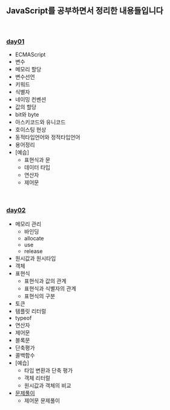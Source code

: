 ## JavaScript를 공부하면서 정리한 내용들입니다   

<br>

### [day01](https://github.com/heejung-gjt/TIL/blob/master/javascript/day01.md)
- ECMAScript   
- 변수    
- 메모리 할당 
- 변수선언   
- 키워드               
- 식별자   
- 네이밍 컨벤션  
- 값의 할당        
- bit와 byte    
- 아스키코드와 유니코드     
- 호이스팅 현상   
- 동적타입언어와 정적타입언어    
- 용어정리     
- [예습]
  - 표현식과 문
  - 데이터 타입
  - 연산자
  - 제어문

<br>

### [day02](https://github.com/heejung-gjt/TIL/blob/master/javascript/day01.md)
- 메모리 관리   
  - 바인딩    
  - allocate
  - use
  - release      
- 원시값과 원시타입    
- 객체   
- 표현식   
  - 표현식과 값의 관계
  - 표현식과 식별자의 관계          
  - 표현식의 구분             
- 토큰      
- 템플릿 리터럴         
- typeof       
- 연산자        
- 제어문     
- 블록문    
- 단축평가       
- 콜백함수        
- [예습]
  - 타입 변환과 단축 평가   
  - 객체 리터럴   
  - 원시값과 객체의 비교   
- [문제풀이]()
  - 제어문 문제풀이